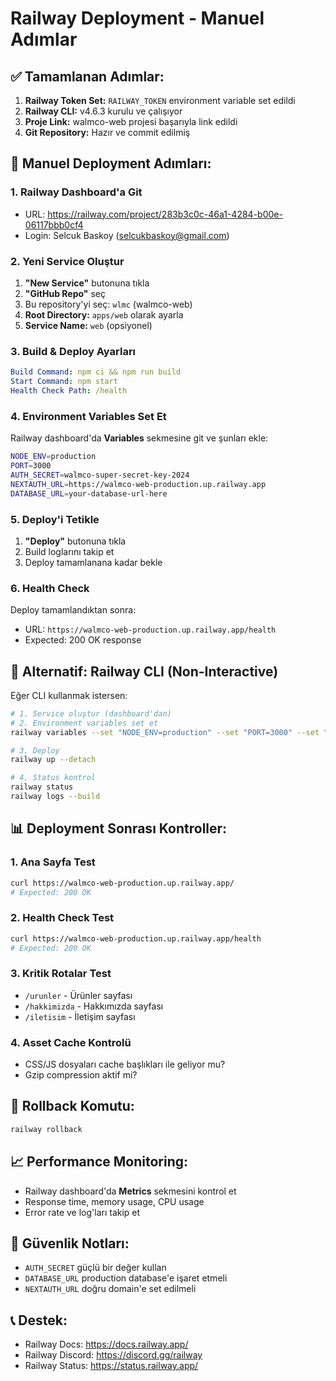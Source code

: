 # Railway Deployment - Manuel Adımlar

## ✅ Tamamlanan Adımlar:
1. **Railway Token Set:** `RAILWAY_TOKEN` environment variable set edildi
2. **Railway CLI:** v4.6.3 kurulu ve çalışıyor
3. **Proje Link:** walmco-web projesi başarıyla link edildi
4. **Git Repository:** Hazır ve commit edilmiş

## 🚀 Manuel Deployment Adımları:

### 1. Railway Dashboard'a Git
- URL: https://railway.com/project/283b3c0c-46a1-4284-b00e-06117bbb0cf4
- Login: Selcuk Baskoy (selcukbaskoy@gmail.com)

### 2. Yeni Service Oluştur
1. **"New Service"** butonuna tıkla
2. **"GitHub Repo"** seç
3. Bu repository'yi seç: `wlmc` (walmco-web)
4. **Root Directory:** `apps/web` olarak ayarla
5. **Service Name:** `web` (opsiyonel)

### 3. Build & Deploy Ayarları
```yaml
Build Command: npm ci && npm run build
Start Command: npm start
Health Check Path: /health
```

### 4. Environment Variables Set Et
Railway dashboard'da **Variables** sekmesine git ve şunları ekle:

```bash
NODE_ENV=production
PORT=3000
AUTH_SECRET=walmco-super-secret-key-2024
NEXTAUTH_URL=https://walmco-web-production.up.railway.app
DATABASE_URL=your-database-url-here
```

### 5. Deploy'i Tetikle
1. **"Deploy"** butonuna tıkla
2. Build loglarını takip et
3. Deploy tamamlanana kadar bekle

### 6. Health Check
Deploy tamamlandıktan sonra:
- URL: `https://walmco-web-production.up.railway.app/health`
- Expected: 200 OK response

## 🔧 Alternatif: Railway CLI (Non-Interactive)

Eğer CLI kullanmak istersen:

```bash
# 1. Service oluştur (dashboard'dan)
# 2. Environment variables set et
railway variables --set "NODE_ENV=production" --set "PORT=3000" --set "AUTH_SECRET=walmco-super-secret-key-2024" --set "NEXTAUTH_URL=https://walmco-web-production.up.railway.app"

# 3. Deploy
railway up --detach

# 4. Status kontrol
railway status
railway logs --build
```

## 📊 Deployment Sonrası Kontroller:

### 1. Ana Sayfa Test
```bash
curl https://walmco-web-production.up.railway.app/
# Expected: 200 OK
```

### 2. Health Check Test
```bash
curl https://walmco-web-production.up.railway.app/health
# Expected: 200 OK
```

### 3. Kritik Rotalar Test
- `/urunler` - Ürünler sayfası
- `/hakkimizda` - Hakkımızda sayfası
- `/iletisim` - İletişim sayfası

### 4. Asset Cache Kontrolü
- CSS/JS dosyaları cache başlıkları ile geliyor mu?
- Gzip compression aktif mi?

## 🚨 Rollback Komutu:
```bash
railway rollback
```

## 📈 Performance Monitoring:
- Railway dashboard'da **Metrics** sekmesini kontrol et
- Response time, memory usage, CPU usage
- Error rate ve log'ları takip et

## 🔐 Güvenlik Notları:
- `AUTH_SECRET` güçlü bir değer kullan
- `DATABASE_URL` production database'e işaret etmeli
- `NEXTAUTH_URL` doğru domain'e set edilmeli

## 📞 Destek:
- Railway Docs: https://docs.railway.app/
- Railway Discord: https://discord.gg/railway
- Railway Status: https://status.railway.app/
